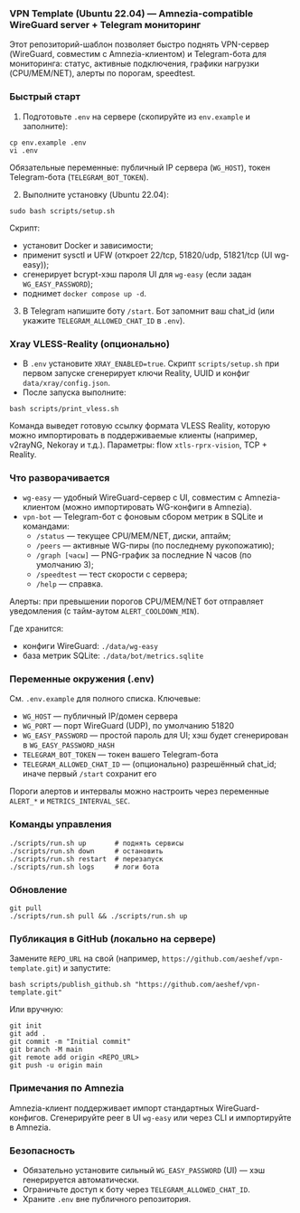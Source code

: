 ### VPN Template (Ubuntu 22.04) — Amnezia-compatible WireGuard server + Telegram мониторинг

Этот репозиторий-шаблон позволяет быстро поднять VPN-сервер (WireGuard, совместим с Amnezia-клиентом) и Telegram-бота для мониторинга: статус, активные подключения, графики нагрузки (CPU/MEM/NET), алерты по порогам, speedtest.

### Быстрый старт

1) Подготовьте `.env` на сервере (скопируйте из `env.example` и заполните):

```
cp env.example .env
vi .env
```

Обязательные переменные: публичный IP сервера (`WG_HOST`), токен Telegram-бота (`TELEGRAM_BOT_TOKEN`).

2) Выполните установку (Ubuntu 22.04):

```
sudo bash scripts/setup.sh
```

Скрипт:
- установит Docker и зависимости;
- применит sysctl и UFW (откроет 22/tcp, 51820/udp, 51821/tcp (UI wg-easy));
- сгенерирует bcrypt-хэш пароля UI для `wg-easy` (если задан `WG_EASY_PASSWORD`);
- поднимет `docker compose up -d`.

3) В Telegram напишите боту `/start`. Бот запомнит ваш chat_id (или укажите `TELEGRAM_ALLOWED_CHAT_ID` в `.env`).

### Xray VLESS-Reality (опционально)

- В `.env` установите `XRAY_ENABLED=true`. Скрипт `scripts/setup.sh` при первом запуске сгенерирует ключи Reality, UUID и конфиг `data/xray/config.json`.
- После запуска выполните:

```
bash scripts/print_vless.sh
```

Команда выведет готовую ссылку формата VLESS Reality, которую можно импортировать в поддерживаемые клиенты (например, v2rayNG, Nekoray и т.д.). Параметры: flow `xtls-rprx-vision`, TCP + Reality.

### Что разворачивается

- `wg-easy` — удобный WireGuard-сервер с UI, совместим с Amnezia-клиентом (можно импортировать WG-конфиги в Amnezia).
- `vpn-bot` — Telegram-бот с фоновым сбором метрик в SQLite и командами:
  - `/status` — текущее CPU/MEM/NET, диски, аптайм;
  - `/peers` — активные WG-пиры (по последнему рукопожатию);
  - `/graph [часы]` — PNG-график за последние N часов (по умолчанию 3);
  - `/speedtest` — тест скорости с сервера;
  - `/help` — справка.

Алерты: при превышении порогов CPU/MEM/NET бот отправляет уведомления (с тайм-аутом `ALERT_COOLDOWN_MIN`).

Где хранится:
- конфиги WireGuard: `./data/wg-easy`
- база метрик SQLite: `./data/bot/metrics.sqlite`

### Переменные окружения (.env)

См. `.env.example` для полного списка. Ключевые:
- `WG_HOST` — публичный IP/домен сервера
- `WG_PORT` — порт WireGuard (UDP), по умолчанию 51820
- `WG_EASY_PASSWORD` — простой пароль для UI; хэш будет сгенерирован в `WG_EASY_PASSWORD_HASH`
- `TELEGRAM_BOT_TOKEN` — токен вашего Telegram-бота
- `TELEGRAM_ALLOWED_CHAT_ID` — (опционально) разрешённый chat_id; иначе первый `/start` сохранит его

Пороги алертов и интервалы можно настроить через переменные `ALERT_*` и `METRICS_INTERVAL_SEC`.

### Команды управления

```
./scripts/run.sh up       # поднять сервисы
./scripts/run.sh down     # остановить
./scripts/run.sh restart  # перезапуск
./scripts/run.sh logs     # логи бота
```

### Обновление

```
git pull
./scripts/run.sh pull && ./scripts/run.sh up
```

### Публикация в GitHub (локально на сервере)

Замените `REPO_URL` на свой (например, `https://github.com/aeshef/vpn-template.git`) и запустите:

```
bash scripts/publish_github.sh "https://github.com/aeshef/vpn-template.git"
```

Или вручную:

```
git init
git add .
git commit -m "Initial commit"
git branch -M main
git remote add origin <REPO_URL>
git push -u origin main
```

### Примечания по Amnezia

Amnezia-клиент поддерживает импорт стандартных WireGuard-конфигов. Сгенерируйте peer в UI `wg-easy` или через CLI и импортируйте в Amnezia.

### Безопасность

- Обязательно установите сильный `WG_EASY_PASSWORD` (UI) — хэш генерируется автоматически.
- Ограничьте доступ к боту через `TELEGRAM_ALLOWED_CHAT_ID`.
- Храните `.env` вне публичного репозитория.


